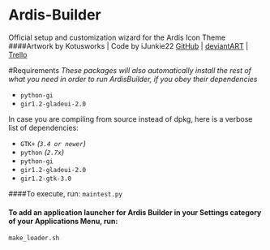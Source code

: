 Ardis-Builder
=============

Official setup and customization wizard for the Ardis Icon Theme
####Artwork by Kotusworks	|	Code by iJunkie22
[GitHub](https://github.com/iJunkie22/Ardis-Builder) | [deviantART](http://kotusworks.deviantart.com/art/Ardis-Icon-Theme-450178304) | [Trello](https://trello.com/b/Rkn5p8kQ/ardis)



#Requirements
*These packages will also automatically install the rest of what you need in order to run ArdisBuilder, if you obey their dependencies*

* `python-gi`
* `gir1.2-gladeui-2.0`


In case you are compiling from source instead of dpkg, here is a verbose list of dependencies:

* `GTK+` *(`3.4 or newer`)*
*  `python` *(`2.7x`)*
*  `python-gi`
*  `gir1.2-gladeui-2.0`
*  `gir1.2-gtk-3.0` 


####To execute, run:
`maintest.py`

 
#### To add an application launcher for Ardis Builder in your Settings category of your Applications Menu, run:
`make_loader.sh`
 